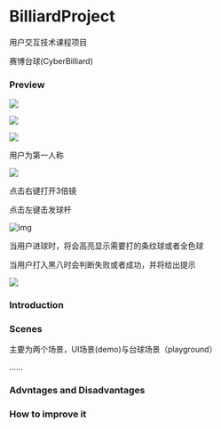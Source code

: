 # BilliardProject

用户交互技术课程项目

赛博台球(CyberBilliard)

### Preview

![](https://pic.imgdb.cn/item/64770b90f024cca173ce61b5.jpg)

![](https://pic.imgdb.cn/item/64770c2ff024cca173cf082b.jpg)

![](https://pic.imgdb.cn/item/64770c4df024cca173cf2bac.jpg)

用户为第一人称

![](https://pic.imgdb.cn/item/64770bb3f024cca173ce8c1b.jpg)

点击右键打开3倍镜

点击左键击发球杆

![img](https://pic.imgdb.cn/item/64770bdbf024cca173ceb23b.jpg)


当用户进球时，将会高亮显示需要打的条纹球或者全色球

当用户打入黑八时会判断失败或者成功，并将给出提示

![](https://pic.imgdb.cn/item/647ed18c1ddac507cc79b062.jpg)


### Introduction

### Scenes

主要为两个场景，UI场景(demo)与台球场景（playground）

......

### Advntages and Disadvantages

### How to improve it
